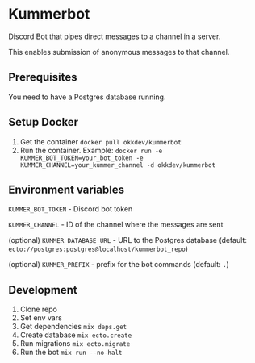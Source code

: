 # Kummerbot

Discord Bot that pipes direct messages to a channel in a server.

This enables submission of anonymous messages to that channel. 

## Prerequisites

You need to have a Postgres database running.

## Setup Docker

1. Get the container `docker pull okkdev/kummerbot`
1. Run the container. Example: `docker run -e KUMMER_BOT_TOKEN=your_bot_token -e KUMMER_CHANNEL=your_kummer_channel -d okkdev/kummerbot`

## Environment variables

`KUMMER_BOT_TOKEN` - Discord bot token

`KUMMER_CHANNEL` - ID of the channel where the messages are sent

(optional) `KUMMER_DATABASE_URL` - URL to the Postgres database (default: `ecto://postgres:postgres@localhost/kummerbot_repo`)

(optional) `KUMMER_PREFIX` - prefix for the bot commands (default: `.`)

## Development

1. Clone repo
1. Set env vars
1. Get dependencies `mix deps.get`
1. Create database `mix ecto.create`
1. Run migrations `mix ecto.migrate`
1. Run the bot `mix run --no-halt`
